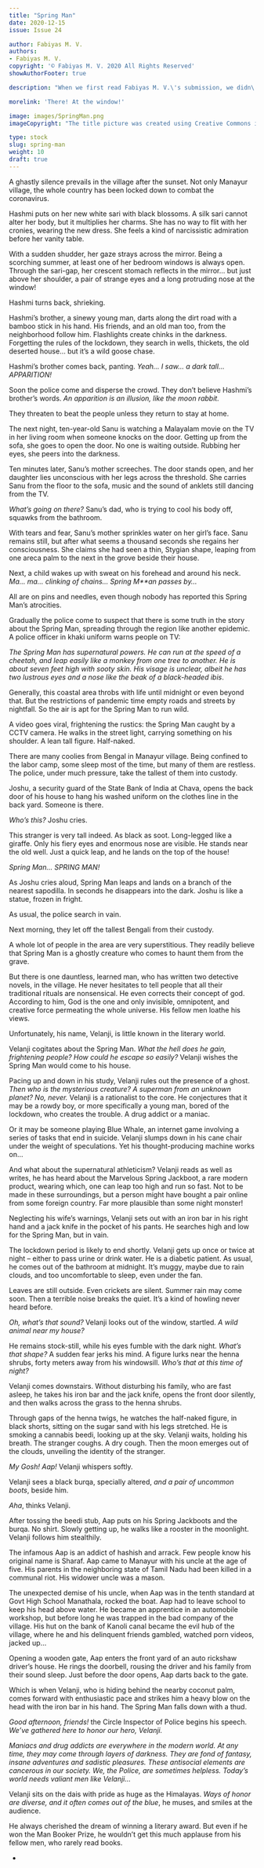```yaml
---
title: "Spring Man"
date: 2020-12-15
issue: Issue 24

author: Fabiyas M. V.
authors:
- Fabiyas M. V.
copyright: '© Fabiyas M. V. 2020 All Rights Reserved'
showAuthorFooter: true

description: "When we first read Fabiyas M. V.\'s submission, we didn\'t know quite what to make of it... other than \"a definite purchase\"! Another piece with distinctive voice, it tells its story with the same blunt directness we find boasted by its unexpected hero, but one which veils a thread of sly humour, right up to the final line."

morelink: 'There! At the window!'

image: images/SpringMan.png
imageCopyright: "The title picture was created using Creative Commons images - many thanks to the following creators: [spinheike](https://pixabay.com/photos/meadow-garden-summer-front-yard-115676/), [ArtTower](https://pixabay.com/photos/smoke-background-artwork-swirl-69124/), [Alexas_Fotos](https://pixabay.com/photos/sofa-couch-wall-furniture-pieces-3094153/), [amarjits](https://pixabay.com/photos/leather-sofa-recliner-sofa-furniture-186636/), and [StockSnap](https://pixabay.com/photos/house-interior-design-couch-sofa-2593570/). Plus a special salute to Pier 2Eyes for the most striking [Gangster smoking](https://www.flickr.com/photos/pier-photos/6992325347/)."

type: stock
slug: spring-man
weight: 10
draft: true
---
```


A ghastly silence prevails in the village after the sunset. Not only Manayur village, the whole country has been locked down to combat the coronavirus. 

Hashmi puts on her new white sari with black blossoms. A silk sari cannot alter her body, but it multiplies her charms. She has no way to flit with her cronies, wearing the new dress. She feels a kind of narcissistic admiration before her vanity table. 

With a sudden shudder, her gaze strays across the mirror. Being a scorching summer, at least one of her bedroom windows is always open. Through the sari-gap, her crescent stomach reflects in the mirror… but just above her shoulder, a pair of strange eyes and a long protruding nose at the window! 

Hashmi turns back, shrieking.

Hashmi’s brother, a sinewy young man, darts along the dirt road with a bamboo stick in his hand. His friends, and an old man too, from the neighborhood follow him. Flashlights create chinks in the darkness. Forgetting the rules of the lockdown, they search in wells, thickets, the old deserted house… but it’s a wild goose chase.

Hashmi’s brother comes back, panting. *Yeah… I saw… a dark tall… APPARITION!*

Soon the police come and disperse the crowd. They don’t believe Hashmi’s brother’s words. *An apparition is an illusion, like the moon rabbit.*

They threaten to beat the people unless they return to stay at home.





The next night, ten-year-old Sanu is watching a Malayalam movie on the TV in her living room when someone knocks on the door. Getting up from the sofa, she goes to open the door. No one is waiting outside. Rubbing her eyes, she peers into the darkness. 

Ten minutes later, Sanu’s mother screeches. The door stands open, and her daughter lies unconscious with her legs across the threshold. She carries Sanu from the floor to the sofa, music and the sound of anklets still dancing from the TV. 

*What’s going on there?* Sanu’s dad, who is trying to cool his body off, squawks from the bathroom. 

With tears and fear, Sanu’s mother sprinkles water on her girl’s face. Sanu remains still, but after what seems a thousand seconds she regains her consciousness. She claims she had seen a thin, Stygian shape, leaping from one areca palm to the next in the grove beside their house.





Next, a child wakes up with sweat on his forehead and around his neck. *Ma… ma… clinking of chains… Spring* *M**an passes by…*

All are on pins and needles, even though nobody has reported this Spring Man’s atrocities. 

Gradually the police come to suspect that there is some truth in the story about the Spring Man, spreading through the region like another epidemic. A police officer in khaki uniform warns people on TV: 

*The Spring Man has supernatural powers. He can run at the speed of a cheetah, and leap easily like a monkey from one tree to another. He is about seven feet high with sooty skin. His visage is unclear, albeit he has two lustrous eyes and a nose like the beak of a black-headed ibis*.





Generally, this coastal area throbs with life until midnight or even beyond that. But the restrictions of pandemic time empty roads and streets by nightfall. So the air is apt for the Spring Man to run wild.

A video goes viral, frightening the rustics: the Spring Man caught by a CCTV camera. He walks in the street light, carrying something on his shoulder. A lean tall figure. Half-naked.

There are many coolies from Bengal in Manayur village. Being confined to the labor camp, some sleep most of the time, but many of them are restless. The police, under much pressure, take the tallest of them into custody.





Joshu, a security guard of the State Bank of India at Chava, opens the back door of his house to hang his washed uniform on the clothes line in the back yard. Someone is there.

*Who’s this?* Joshu cries. 

This stranger is very tall indeed. As black as soot. Long-legged like a giraffe. Only his fiery eyes and enormous nose are visible. He stands near the old well. Just a quick leap, and he lands on the top of the house!

*Spring Man… SPRING MAN!*

As Joshu cries aloud, Spring Man leaps and lands on a branch of the nearest sapodilla. In seconds he disappears into the dark. Joshu is like a statue, frozen in fright. 





As usual, the police search in vain. 

Next morning, they let off the tallest Bengali from their custody.





A whole lot of people in the area are very superstitious. They readily believe that Spring Man is a ghostly creature who comes to haunt them from the grave. 

But there is one dauntless, learned man, who has written two detective novels, in the village. He never hesitates to tell people that all their traditional rituals are nonsensical. He even corrects their concept of god. According to him, God is the one and only invisible, omnipotent, and creative force permeating the whole universe. His fellow men loathe his views. 

Unfortunately, his name, Velanji, is little known in the literary world.

Velanji cogitates about the Spring Man. *What the hell does he gain, frightening people?* *How could he escape so easily?* Velanji wishes the Spring Man would come to his house. 

Pacing up and down in his study, Velanji rules out the presence of a ghost. *Then who is the mysterious creature? A superman from an unknown planet? No, never.* Velanji is a rationalist to the core.  He conjectures that it may be a rowdy boy, or more specifically a young man, bored of the lockdown, who creates the trouble. A drug addict or a maniac.  

Or it may be someone playing Blue Whale, an internet game involving a series of tasks that end in suicide. Velanji slumps down in his cane chair under the weight of speculations. Yet his thought-producing machine works on…

And what about the supernatural athleticism? Velanji reads as well as writes, he has heard about the Marvelous Spring Jackboot, a rare modern product, wearing which, one can leap too high and run so fast. Not to be made in these surroundings, but a person might have bought a pair online from some foreign country. Far more plausible than some night monster!

Neglecting his wife’s warnings, Velanji sets out with an iron bar in his right hand and a jack knife in the pocket of his pants. He searches high and low for the Spring Man, but in vain. 





The lockdown period is likely to end shortly. Velanji gets up once or twice at night – either to pass urine or drink water. He is a diabetic patient. As usual, he comes out of the bathroom at midnight. It’s muggy, maybe due to rain clouds, and too uncomfortable to sleep, even under the fan. 

Leaves are still outside. Even crickets are silent. Summer rain may come soon. Then a terrible noise breaks the quiet. It’s a kind of howling never heard before.

*Oh, what’s that sound?* Velanji looks out of the window, startled. *A wild animal near my house?*

He remains stock-still, while his eyes fumble with the dark night. *What’s that shape?* A sudden fear jerks his mind. A figure lurks near the henna shrubs, forty meters away from his windowsill. *Who’s that at this time of night?* 

Velanji comes downstairs. Without disturbing his family, who are fast asleep, he takes his iron bar and the jack knife, opens the front door silently, and then walks across the grass to the henna shrubs. 

Through gaps of the henna twigs, he watches the half-naked figure, in black shorts, sitting on the sugar sand with his legs stretched. He is smoking a cannabis beedi, looking up at the sky. Velanji waits, holding his breath. The stranger coughs. A dry cough. Then the moon emerges out of the clouds, unveiling the identity of the stranger.

*My Gosh! Aap!* Velanji whispers softly. 

Velanji sees a black burqa, specially altered, *and a pair of uncommon boots*, beside him. 

*Aha*, thinks Velanji.

After tossing the beedi stub, Aap puts on his Spring Jackboots and the burqa. No shirt. Slowly getting up, he walks like a rooster in the moonlight. Velanji follows him stealthily. 

The infamous Aap is an addict of hashish and arrack. Few people know his original name is Sharaf. Aap came to Manayur with his uncle at the age of five. His parents in the neighboring state of Tamil Nadu had been killed in a communal riot. His widower uncle was a mason. 

The unexpected demise of his uncle, when Aap was in the tenth standard at Govt High School Manathala, rocked the boat. Aap had to leave school to keep his head above water. He became an apprentice in an automobile workshop, but before long he was trapped in the bad company of the village. His hut on the bank of Kanoli canal became the evil hub of the village, where he and his delinquent friends gambled, watched porn videos, jacked up… 

Opening a wooden gate, Aap enters the front yard of an auto rickshaw driver’s house. He rings the doorbell, rousing the driver and his family from their sound sleep. Just before the door opens, Aap darts back to the gate. 

Which is when Velanji, who is hiding behind the nearby coconut palm, comes forward with enthusiastic pace and strikes him a heavy blow on the head with the iron bar in his hand. The Spring Man falls down with a thud.





*Good afternoon, friends!* the Circle Inspector of Police begins his speech. *We’ve gathered here to honor our hero, Velanji.* 

*Maniacs and drug addicts are everywhere in the modern world. At any time, they may come through layers of darkness. They are fond of fantasy, insane adventures and sadistic pleasures. These antisocial elements are cancerous in our society. We, the Police, are sometimes helpless. Today’s world needs valiant men like Velanji…*

Velanji sits on the dais with pride as huge as the Himalayas. *Ways of honor are diverse, and it often comes out of the blue*, he muses, and smiles at the audience.

He always cherished the dream of winning a literary award. But even if he won the Man Booker Prize, he wouldn’t get this much applause from his fellow men, who rarely read books.


-
